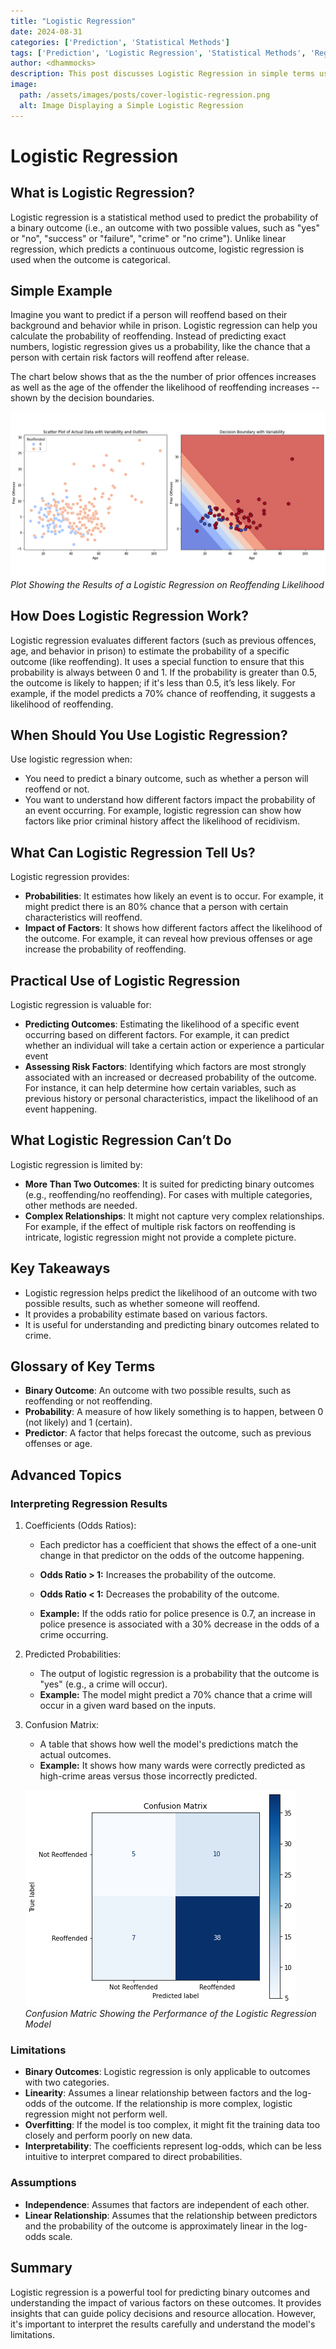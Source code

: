 ```yaml
---
title: "Logistic Regression"
date: 2024-08-31
categories: ['Prediction', 'Statistical Methods']
tags: ['Prediction', 'Logistic Regression', 'Statistical Methods', 'Regression Modelling']
author: <dhammocks>
description: This post discusses Logistic Regression in simple terms using accessible language for all.
image:
  path: /assets/images/posts/cover-logistic-regression.png
  alt: Image Displaying a Simple Logistic Regression
---
```


# Logistic Regression

## What is Logistic Regression?

Logistic regression is a statistical method used to predict the probability of a binary outcome (i.e., an outcome with two possible values, such as "yes" or "no", "success" or "failure", "crime" or "no crime"). Unlike linear regression, which predicts a continuous outcome, logistic regression is used when the outcome is categorical.


## Simple Example

Imagine you want to predict if a person will reoffend based on their background and behavior while in prison. Logistic regression can help you calculate the probability of reoffending. Instead of predicting exact numbers, logistic regression gives us a probability, like the chance that a person with certain risk factors will reoffend after release.

The chart below shows that as the the number of prior offences increases as well as the age of the offender the likelihood of reoffending increases -- shown by the decision boundaries.

![img-description](/assets/images/posts/cover-logistic-regression.png)
_Plot Showing the Results of a Logistic Regression on Reoffending Likelihood_


## How Does Logistic Regression Work?

Logistic regression evaluates different factors (such as previous offences, age, and behavior in prison) to estimate the probability of a specific outcome (like reoffending). It uses a special function to ensure that this probability is always between 0 and 1. If the probability is greater than 0.5, the outcome is likely to happen; if it's less than 0.5, it’s less likely. For example, if the model predicts a 70% chance of reoffending, it suggests a likelihood of reoffending.


## When Should You Use Logistic Regression?

Use logistic regression when:
- You need to predict a binary outcome, such as whether a person will reoffend or not.
- You want to understand how different factors impact the probability of an event occurring. For example, logistic regression can show how factors like prior criminal history affect the likelihood of recidivism.


## What Can Logistic Regression Tell Us?

Logistic regression provides:
- **Probabilities**: It estimates how likely an event is to occur. For example, it might predict there is an 80% chance that a person with certain characteristics will reoffend.
- **Impact of Factors**: It shows how different factors affect the likelihood of the outcome. For example, it can reveal how previous offenses or age increase the probability of reoffending.


## Practical Use of Logistic Regression

Logistic regression is valuable for:

- **Predicting Outcomes**: Estimating the likelihood of a specific event occurring based on different factors. For example, it can predict whether an individual will take a certain action or experience a particular event
- **Assessing Risk Factors**: Identifying which factors are most strongly associated with an increased or decreased probability of the outcome. For instance, it can help determine how certain variables, such as previous history or personal characteristics, impact the likelihood of an event happening.


## What Logistic Regression Can’t Do

Logistic regression is limited by:
- **More Than Two Outcomes**: It is suited for predicting binary outcomes (e.g., reoffending/no reoffending). For cases with multiple categories, other methods are needed.
- **Complex Relationships**: It might not capture very complex relationships. For example, if the effect of multiple risk factors on reoffending is intricate, logistic regression might not provide a complete picture.


## Key Takeaways

- Logistic regression helps predict the likelihood of an outcome with two possible results, such as whether someone will reoffend.
- It provides a probability estimate based on various factors.
- It is useful for understanding and predicting binary outcomes related to crime.


## Glossary of Key Terms

- **Binary Outcome**: An outcome with two possible results, such as reoffending or not reoffending.
- **Probability**: A measure of how likely something is to happen, between 0 (not likely) and 1 (certain).
- **Predictor**: A factor that helps forecast the outcome, such as previous offenses or age.


## Advanced Topics

### Interpreting Regression Results

1. Coefficients (Odds Ratios):

   - Each predictor has a coefficient that shows the effect of a one-unit change in that predictor on the odds of the outcome happening.
   - **Odds Ratio > 1:** Increases the probability of the outcome.
   - **Odds Ratio < 1:** Decreases the probability of the outcome.

   - **Example:** If the odds ratio for police presence is 0.7, an increase in police presence is associated with a 30% decrease in the odds of a crime occurring.

2. Predicted Probabilities:

   - The output of logistic regression is a probability that the outcome is "yes" (e.g., a crime will occur).
   - **Example:** The model might predict a 70% chance that a crime will occur in a given ward based on the inputs.

3. Confusion Matrix:
   - A table that shows how well the model's predictions match the actual outcomes.
   - **Example:** It shows how many wards were correctly predicted as high-crime areas versus those incorrectly predicted.

   ![img-description](/assets/images/posts/logistic-regression-cm.png)
    _Confusion Matric Showing the Performance of the Logistic Regression Model_


### Limitations

- **Binary Outcomes**: Logistic regression is only applicable to outcomes with two categories.
- **Linearity**: Assumes a linear relationship between factors and the log-odds of the outcome. If the relationship is more complex, logistic regression might not perform well.
- **Overfitting**: If the model is too complex, it might fit the training data too closely and perform poorly on new data.
- **Interpretability**: The coefficients represent log-odds, which can be less intuitive to interpret compared to direct probabilities.

### Assumptions

- **Independence**: Assumes that factors are independent of each other.
- **Linear Relationship**: Assumes that the relationship between predictors and the probability of the outcome is approximately linear in the log-odds scale.


## Summary

Logistic regression is a powerful tool for predicting binary outcomes and understanding the impact of various factors on these outcomes. It provides insights that can guide policy decisions and resource allocation. However, it's important to interpret the results carefully and understand the model's limitations.